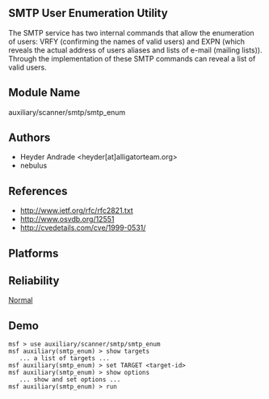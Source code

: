 ## SMTP User Enumeration Utility

The SMTP service has two internal commands that allow the 
enumeration of users: VRFY (confirming the names of valid 
users) and EXPN (which reveals the actual address of users 
aliases and lists of e-mail (mailing lists)). Through the 
implementation of these SMTP commands can reveal a list of 
valid users.


## Module Name
auxiliary/scanner/smtp/smtp_enum

## Authors
* Heyder Andrade <heyder[at]alligatorteam.org>
* nebulus


## References
* http://www.ietf.org/rfc/rfc2821.txt
* http://www.osvdb.org/12551
* http://cvedetails.com/cve/1999-0531/




## Platforms


## Reliability
[Normal](https://github.com/rapid7/metasploit-framework/wiki/Exploit-Ranking)

## Demo

```
msf > use auxiliary/scanner/smtp/smtp_enum
msf auxiliary(smtp_enum) > show targets
   ... a list of targets ...
msf auxiliary(smtp_enum) > set TARGET <target-id>
msf auxiliary(smtp_enum) > show options
   ... show and set options ...
msf auxiliary(smtp_enum) > run
```
    
    